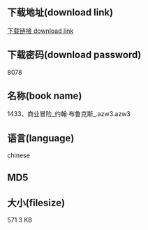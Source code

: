 ## 下载地址(download link)
[下载链接 download link](https://tutu365.netlify.app/?s=1433%E3%80%81%E5%95%86%E4%B8%9A%E5%86%92%E9%99%A9_%E7%BA%A6%E7%BF%B0%C2%B7%E5%B8%83%E9%B2%81%E5%85%8B%E6%96%AF_.azw3)

## 下载密码(download password)
8078

## 名称(book name)
1433、商业冒险_约翰·布鲁克斯_.azw3.azw3

## 语言(language)
chinese

## MD5


## 大小(filesize)
571.3 KB
